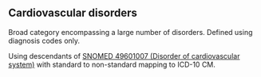 ## Cardiovascular disorders

Broad category encompassing a large number of disorders.
Defined using diagnosis codes only.

Using descendants of [SNOMED 49601007 (Disorder of cardiovascular system)](https://athena.ohdsi.org/search-terms/terms/134057) with standard to non-standard mapping to ICD-10 CM.

<!---
```SQL
{}
```
-->

